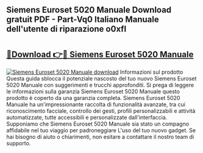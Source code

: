 ## Siemens Euroset 5020 Manuale Download gratuit PDF - Part-Vq0 Italiano Manuale dell'utente di riparazione o0xfI

# <h2><a href="http://dfbmlu.blite.top/?on=Siemens+Euroset+5020+Manuale">🔗Download 👉🔴 Siemens Euroset 5020 Manuale</a></h2>

[![Siemens Euroset 5020 Manuale download](https://i.imgur.com/lujVjoI.png)](http://dfbmlu.blite.top/?on=Siemens+Euroset+5020+Manuale)
Informazioni sul prodotto Questa guida sblocca il potenziale nascosto del tuo nuovo Siemens Euroset 5020 Manuale con suggerimenti e trucchi approfonditi. Si prega di leggere le informazioni sulla garanzia Siemens Euroset 5020 Manuale questo prodotto è coperto da una garanzia completa. Siemens Euroset 5020 Manuale ha un'impressionante raccolta di funzionalità avanzate, tra cui riconoscimento facciale, controllo dei gesti, profili personalizzabili e attività automatizzate, tutte accessibili e personalizzate dall'interfaccia. Supponiamo che Siemens Euroset 5020 Manuale sia stato un compagno affidabile nel tuo viaggio per padroneggiare L'uso del tuo nuovo gadget. Se hai bisogno di aiuto o chiarimenti, non esitare a contattare il nostro team di supporto.
